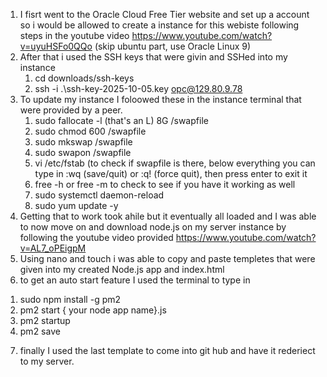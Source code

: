 1. I fisrt went to the Oracle Cloud Free Tier website and set up a account so i would be allowed to create a instance for this webiste following steps in the youtube video https://www.youtube.com/watch?v=uyuHSFo0QQo (skip ubuntu part, use Oracle Linux 9)
2. After that i used the SSH keys that were givin and SSHed into my instance
   1) cd downloads/ssh-keys
   2) ssh -i .\ssh-key-2025-10-05.key opc@129.80.9.78
3. To update my instance I foloowed these in the instance terminal that were provided by a peer.
   1) sudo fallocate -l (that's an L) 8G /swapfile
   2) sudo chmod 600 /swapfile
   3) sudo mkswap /swapfile
   4) sudo swapon /swapfile
   5) vi /etc/fstab (to check if swapfile is there, below everything you can type in :wq (save/quit) or :q! (force quit), then press enter to exit it
   6) free -h or free -m to check to see if you have it working as well
   7) sudo systemctl daemon-reload
   8) sudo yum update -y
4. Getting that to work took ahile but it eventually all loaded and I was able to now move on and download node.js on my server instance by following the youtube video provided https://www.youtube.com/watch?v=AL7_oPEigpM
5. Using nano and touch i was able to copy and paste templetes that were given into my created Node.js app and index.html
6. to get an auto start feature I used the terminal to type in 
 1) sudo npm install -g pm2
 2) pm2 start { your node app name}.js
 3) pm2 startup
 4) pm2 save
7. finally I used the last template to come into git hub and have it rederiect to my server.




